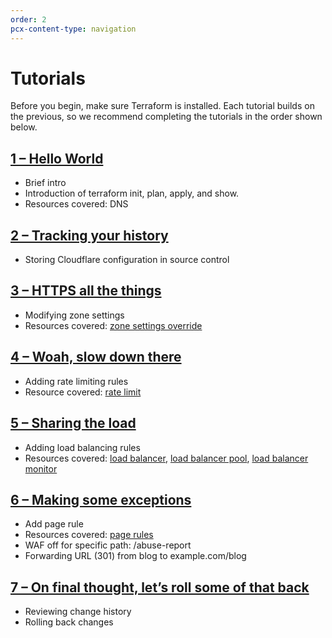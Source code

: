 ```yaml
---
order: 2
pcx-content-type: navigation
---
```


# Tutorials

Before you begin, make sure Terraform is installed. Each tutorial builds on the previous, so we recommend completing the tutorials in the order shown below.

## [1 – Hello World](/tutorial/hello-world/)

- Brief intro
- Introduction of terraform init, plan, apply, and show.
- Resources covered: DNS

## [2 – Tracking your history](/tutorial/source-control/)

- Storing Cloudflare configuration in source control

## [3 – HTTPS all the things](/tutorial/zone-settings/)

- Modifying zone settings
- Resources covered: [zone settings override](https://www.terraform.io/docs/providers/cloudflare/r/zone_settings_override.html)

## [4 – Woah, slow down there](/tutorial/rate-limit/)

- Adding rate limiting rules
- Resource covered: [rate limit](https://www.terraform.io/docs/providers/cloudflare/r/rate_limit.html)

## [5 – Sharing the load](/tutorial/load-balance/)

- Adding load balancing rules
- Resources covered: [load balancer](https://www.terraform.io/docs/providers/cloudflare/r/load_balancer.html), [load balancer pool](https://www.terraform.io/docs/providers/cloudflare/r/load_balancer_pool.html), [load balancer monitor](https://www.terraform.io/docs/providers/cloudflare/r/load_balancer_monitor.html)

## [6 – Making some exceptions](/tutorial/page-rules/)

- Add page rule
- Resources covered: [page rules](https://www.terraform.io/docs/providers/cloudflare/r/page_rule.html)
- WAF off for specific path: /abuse-report
- Forwarding URL (301) from blog to example.com/blog

## [7 – On final thought, let’s roll some of that back](/tutorial/roll-back/)

- Reviewing change history
- Rolling back changes
